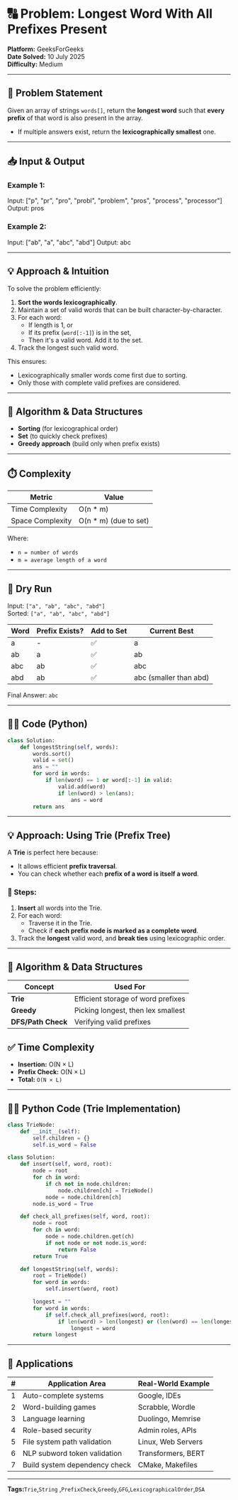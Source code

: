 # 🔠 Problem: Longest Word With All Prefixes Present 

**Platform:** GeeksForGeeks  
**Date Solved:** 10 July 2025  
**Difficulty:** Medium  

---

## 📜 Problem Statement

Given an array of strings `words[]`, return the **longest word** such that **every prefix** of that word is also present in the array.

- If multiple answers exist, return the **lexicographically smallest** one.


---

## 📥 Input & Output

### Example 1:
Input: ["p", "pr", "pro", "probl", "problem", "pros", "process", "processor"]
Output: pros

### Example 2:
Input: ["ab", "a", "abc", "abd"]
Output: abc


---

## 💡 Approach & Intuition

To solve the problem efficiently:
1. **Sort the words lexicographically**.
2. Maintain a set of valid words that can be built character-by-character.
3. For each word:
   - If length is 1, or
   - If its prefix (`word[:-1]`) is in the set,
   - Then it's a valid word. Add it to the set.
4. Track the longest such valid word.

This ensures:
- Lexicographically smaller words come first due to sorting.
- Only those with complete valid prefixes are considered.

---

## 🧠 Algorithm & Data Structures

- **Sorting** (for lexicographical order)
- **Set** (to quickly check prefixes)
- **Greedy approach** (build only when prefix exists)

---

## ⏱️ Complexity

| Metric         | Value                     |
|----------------|---------------------------|
| Time Complexity| O(n * m)                  |
| Space Complexity| O(n * m) (due to set)     |

Where:
- `n = number of words`
- `m = average length of a word`

---

## 🧪 Dry Run

Input: `["a", "ab", "abc", "abd"]`  
Sorted: `["a", "ab", "abc", "abd"]`

| Word | Prefix Exists? | Add to Set | Current Best |
|------|----------------|------------|--------------|
| a    | -              | ✅         | a            |
| ab   | a              | ✅         | ab           |
| abc  | ab             | ✅         | abc          |
| abd  | ab             | ✅         | abc (smaller than abd) |

Final Answer: `abc`

---

## 🧑‍💻 Code (Python)

```python
class Solution:
    def longestString(self, words):
        words.sort()
        valid = set()
        ans = ""
        for word in words:
            if len(word) == 1 or word[:-1] in valid:
                valid.add(word)
                if len(word) > len(ans):
                    ans = word
        return ans
```
---

## 💡 Approach: Using Trie (Prefix Tree)

A **Trie** is perfect here because:
- It allows efficient **prefix traversal**.
- You can check whether each **prefix of a word is itself a word**.

### 🔄 Steps:
1. **Insert** all words into the Trie.
2. For each word:
   - Traverse it in the Trie.
   - Check if **each prefix node is marked as a complete word**.
3. Track the **longest** valid word, and **break ties** using lexicographic order.

---

## 🧠 Algorithm & Data Structures

| Concept        | Used For                        |
|----------------|----------------------------------|
| **Trie**       | Efficient storage of word prefixes |
| **Greedy**     | Picking longest, then lex smallest |
| **DFS/Path Check** | Verifying valid prefixes |


## ✅ Time Complexity

- **Insertion:** O(N × L)  
- **Prefix Check:** O(N × L)  
- **Total:** `O(N × L)`
---
## 🧑‍💻 Python Code (Trie Implementation)

```python
class TrieNode:
    def __init__(self):
        self.children = {}
        self.is_word = False

class Solution:
    def insert(self, word, root):
        node = root
        for ch in word:
            if ch not in node.children:
                node.children[ch] = TrieNode()
            node = node.children[ch]
        node.is_word = True

    def check_all_prefixes(self, word, root):
        node = root
        for ch in word:
            node = node.children.get(ch)
            if not node or not node.is_word:
                return False
        return True

    def longestString(self, words):
        root = TrieNode()
        for word in words:
            self.insert(word, root)

        longest = ""
        for word in words:
            if self.check_all_prefixes(word, root):
                if len(word) > len(longest) or (len(word) == len(longest) and word < longest):
                    longest = word
        return longest
```
---

## 📌 Applications

| # | Application Area              | Real-World Example |
|---|-------------------------------|--------------------|
| 1 | Auto-complete systems         | Google, IDEs       |
| 2 | Word-building games           | Scrabble, Wordle   |
| 3 | Language learning             | Duolingo, Memrise  |
| 4 | Role-based security           | Admin roles, APIs  |
| 5 | File system path validation   | Linux, Web Servers |
| 6 | NLP subword token validation  | Transformers, BERT |
| 7 | Build system dependency check | CMake, Makefiles   |

---

**Tags:**`Trie`,`String` ,`PrefixCheck`,`Greedy`,`GFG`,`LexicographicalOrder`,`DSA`

